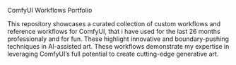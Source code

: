 ComfyUI Workflows Portfolio

This repository showcases a curated collection of custom workflows and reference workflows for ComfyUI, that i have used for the last 26 months professionaly and for fun. These highlight innovative and boundary-pushing techniques in AI-assisted art. These workflows demonstrate my expertise in leveraging ComfyUI’s full potential to create cutting-edge generative art.
